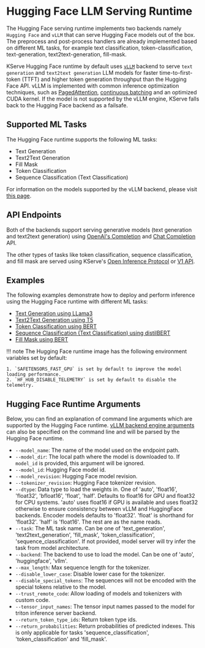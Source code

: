 # Hugging Face LLM Serving Runtime
The Hugging Face serving runtime implements two backends namely `Hugging Face` and `vLLM` that can serve Hugging Face models out of the box.
The preprocess and post-process handlers are already implemented based on different ML tasks, for example text classification,
token-classification, text-generation, text2text-generation, fill-mask.

KServe Hugging Face runtime by default uses [`vLLM`](https://github.com/vllm-project/vllm) backend to serve `text generation` and `text2text generation` LLM models for faster time-to-first-token (TTFT) and higher token generation throughput than the Hugging Face API. 
vLLM is implemented with common inference optimization techniques, such as [PagedAttention](https://vllm.ai), [continuous batching](https://www.anyscale.com/blog/continuous-batching-llm-inference) and an optimized CUDA kernel.
If the model is not supported by the vLLM engine, KServe falls back to the Hugging Face backend as a failsafe.

## Supported ML Tasks
The Hugging Face runtime supports the following ML tasks:

- Text Generation
- Text2Text Generation
- Fill Mask
- Token Classification
- Sequence Classification (Text Classification)

For information on the models supported by the vLLM backend, please visit [this page](https://docs.vllm.ai/en/stable/models/supported_models.html).


## API Endpoints
Both of the backends support serving generative models (text generation and text2text generation) using [OpenAI's Completion](https://platform.openai.com/docs/api-reference/completions) and [Chat Completion](https://platform.openai.com/docs/api-reference/chat) API.

The other types of tasks like token classification, sequence classification, and fill mask are served using KServe's [Open Inference Protocol](../../../data_plane/v2_protocol.md) or [V1 API](../../../data_plane/v1_protocol.md). 

## Examples
The following examples demonstrate how to deploy and perform inference using the Hugging Face runtime with different ML tasks:

- [Text Generation using LLama3](text_generation/README.md)
- [Text2Text Generation using T5](text2text_generation/README.md)
- [Token Classification using BERT](token_classification/README.md)
- [Sequence Classification (Text Classification) using distilBERT](text_classification/README.md)
- [Fill Mask using BERT](fill_mask/README.md)

!!! note
    The Hugging Face runtime image has the following environment variables set by default:
    
    1. `SAFETENSORS_FAST_GPU` is set by default to improve the model loading performance.
    2. `HF_HUB_DISABLE_TELEMETRY` is set by default to disable the telemetry.


## Hugging Face Runtime Arguments

Below, you can find an explanation of command line arguments which are supported by the Hugging Face runtime. [vLLM backend engine arguments](https://docs.vllm.ai/en/latest/models/engine_args.html) can also be specified on the command line and will be parsed by the Hugging Face runtime.

- `--model_name`: The name of the model used on the endpoint path.
- `--model_dir`: The local path where the model is downloaded to. If `model_id` is provided, this argument will be ignored.
- `--model_id`: Hugging Face model id.
- `--model_revision`: Hugging Face model revision.
- `--tokenizer_revision`: Hugging Face tokenizer revision.
- `--dtype`: Data type to load the weights in. One of 'auto', 'float16', 'float32', 'bfloat16', 'float', 'half'. 
             Defaults to float16 for GPU and float32 for CPU systems. 'auto' uses float16 if GPU is available and uses float32 otherwise to ensure consistency between vLLM and HuggingFace backends. 
             Encoder models defaults to 'float32'. 'float' is shorthand for 'float32'. 'half' is 'float16'. The rest are as the name reads.
- `--task`: The ML task name. Can be one of 'text_generation', 'text2text_generation', 'fill_mask', 'token_classification', 'sequence_classification'. 
            If not provided, model server will try infer the task from model architecture.
- `--backend`: The backend to use to load the model. Can be one of 'auto', 'huggingface', 'vllm'.
- `--max_length`: Max sequence length for the tokenizer.
- `--disable_lower_case`: Disable lower case for the tokenizer.
- `--disable_special_tokens`: The sequences will not be encoded with the special tokens relative to the model.
- `--trust_remote_code`: Allow loading of models and tokenizers with custom code.
- `--tensor_input_names`: The tensor input names passed to the model for triton inference server backend.
- `--return_token_type_ids`: Return token type ids.
- `--return_probabilities`: Return probabilities of predicted indexes. This is only applicable for tasks 'sequence_classification', 'token_classification' and 'fill_mask'.
